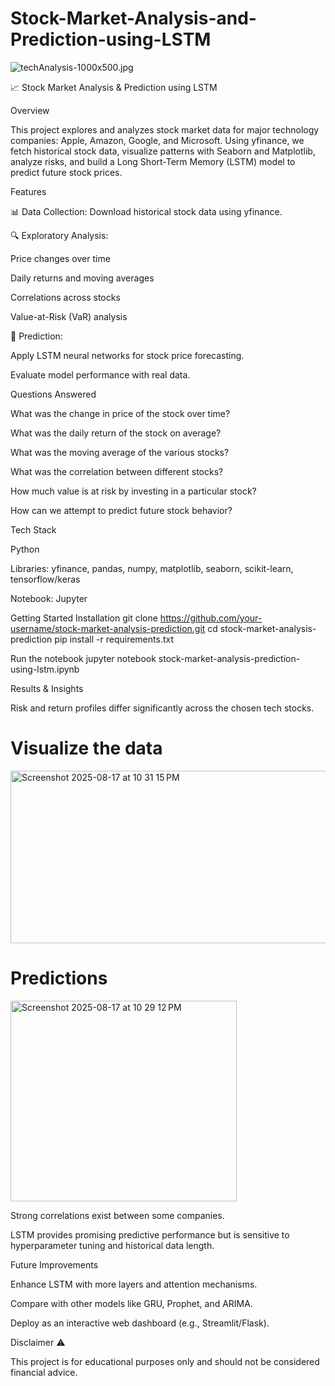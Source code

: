 # Stock-Market-Analysis-and-Prediction-using-LSTM

![techAnalysis-1000x500.jpg](attachment:techAnalysis-1000x500.jpg)

📈 Stock Market Analysis & Prediction using LSTM

Overview

This project explores and analyzes stock market data for major technology companies: Apple, Amazon, Google, and Microsoft. Using yfinance, we fetch historical stock data, visualize patterns with Seaborn and Matplotlib, analyze risks, and build a Long Short-Term Memory (LSTM) model to predict future stock prices.

Features

📊 Data Collection: Download historical stock data using yfinance.

🔍 Exploratory Analysis:

Price changes over time

Daily returns and moving averages

Correlations across stocks

Value-at-Risk (VaR) analysis

🤖 Prediction:

Apply LSTM neural networks for stock price forecasting.

Evaluate model performance with real data.

Questions Answered

What was the change in price of the stock over time?

What was the daily return of the stock on average?

What was the moving average of the various stocks?

What was the correlation between different stocks?

How much value is at risk by investing in a particular stock?

How can we attempt to predict future stock behavior?

Tech Stack

Python

Libraries: yfinance, pandas, numpy, matplotlib, seaborn, scikit-learn, tensorflow/keras

Notebook: Jupyter

Getting Started
Installation
git clone https://github.com/your-username/stock-market-analysis-prediction.git
cd stock-market-analysis-prediction
pip install -r requirements.txt

Run the notebook
jupyter notebook stock-market-analysis-prediction-using-lstm.ipynb

Results & Insights

Risk and return profiles differ significantly across the chosen tech stocks.

# Visualize the data
<img width="730" height="276" alt="Screenshot 2025-08-17 at 10 31 15 PM" src="https://github.com/user-attachments/assets/bcef7601-7589-4d36-8d7e-36bc1f5d6c68" />

# Predictions
<img width="362" height="321" alt="Screenshot 2025-08-17 at 10 29 12 PM" src="https://github.com/user-attachments/assets/aa6d7d5f-ff3d-4334-9c43-5bd5f71a246f" />

Strong correlations exist between some companies.

LSTM provides promising predictive performance but is sensitive to hyperparameter tuning and historical data length.

Future Improvements

Enhance LSTM with more layers and attention mechanisms.

Compare with other models like GRU, Prophet, and ARIMA.

Deploy as an interactive web dashboard (e.g., Streamlit/Flask).

Disclaimer ⚠️

This project is for educational purposes only and should not be considered financial advice.

